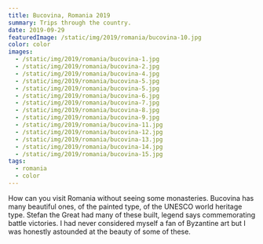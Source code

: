 ```yaml
---
title: Bucovina, Romania 2019
summary: Trips through the country.
date: 2019-09-29
featuredImage: /static/img/2019/romania/bucovina-10.jpg
color: color
images:
  - /static/img/2019/romania/bucovina-1.jpg
  - /static/img/2019/romania/bucovina-2.jpg
  - /static/img/2019/romania/bucovina-4.jpg
  - /static/img/2019/romania/bucovina-5.jpg
  - /static/img/2019/romania/bucovina-5.jpg
  - /static/img/2019/romania/bucovina-6.jpg
  - /static/img/2019/romania/bucovina-7.jpg
  - /static/img/2019/romania/bucovina-8.jpg
  - /static/img/2019/romania/bucovina-9.jpg
  - /static/img/2019/romania/bucovina-11.jpg
  - /static/img/2019/romania/bucovina-12.jpg
  - /static/img/2019/romania/bucovina-13.jpg
  - /static/img/2019/romania/bucovina-14.jpg
  - /static/img/2019/romania/bucovina-15.jpg
tags:
  - romania
  - color
---
```

How can you visit Romania without seeing some monasteries. Bucovina has many beautiful ones, of the painted type, of the UNESCO world heritage type. Stefan the Great had many of these built, legend says commemorating battle victories. I had never considered myself a fan of Byzantine art but I was honestly astounded at the beauty of some of these.
